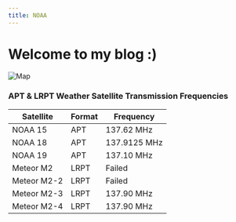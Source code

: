 ```yaml
---
title: NOAA
---
```


# Welcome to my blog :)

![Map](Map.PNG "Map")

### APT & LRPT Weather Satellite Transmission Frequencies
|Satellite|Format|Frequency|
|---|---|---|
|NOAA 15|APT|137.62 MHz|
|NOAA 18|APT|137.9125 MHz|
|NOAA 19|APT|137.10 MHz|
|Meteor M2|LRPT|Failed|
|Meteor M2-2|LRPT|Failed|
|Meteor M2-3|LRPT|137.90 MHz|
|Meteor M2-4|LRPT|137.90 MHz|